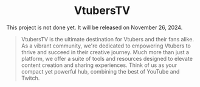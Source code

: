 <h1 align="center" id="title">VtubersTV</h1>


This project is not done yet. It will be released on November 26, 2024.


> VtubersTV is the ultimate destination for Vtubers and their fans alike. As a vibrant community, we're dedicated to empowering Vtubers to thrive and succeed in their creative journey. Much more than just a platform, we offer a suite of tools and resources designed to elevate content creation and sharing experiences. Think of us as your compact yet powerful hub, combining the best of YouTube and Twitch.
